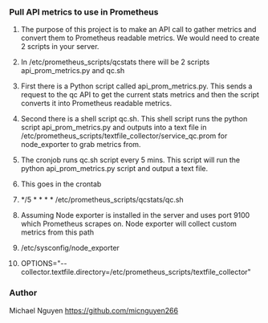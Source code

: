 ### Pull API metrics to use in Prometheus

1. The purpose of this project is to make an API call to gather metrics and convert them to Prometheus readable metrics.
We would need to create 2 scripts in your server.

2. In /etc/prometheus_scripts/qcstats there will be 2 scripts api_prom_metrics.py and qc.sh

3. First there is a Python script called api_prom_metrics.py. This sends a request to the qc API to get the current stats metrics and then the script converts it into Prometheus readable metrics.

4. Second there is a shell script qc.sh. This shell script runs the python script api_prom_metrics.py and outputs into a text file in /etc/prometheus_scripts/textfile_collector/service_qc.prom for node_exporter to grab metrics from.

5. The cronjob runs qc.sh script every 5 mins. This script will run the python api_prom_metrics.py script and output a text file.

6. This goes in the crontab
7. */5 * * * * /etc/prometheus_scripts/qcstats/qc.sh 
8. Assuming Node exporter is installed in the server and uses port 9100 which Prometheus scrapes on.
Node exporter will collect custom metrics from this path 
9. /etc/sysconfig/node_exporter 
10. OPTIONS="--collector.textfile.directory=/etc/prometheus_scripts/textfile_collector"

### Author

Michael Nguyen https://github.com/micnguyen266